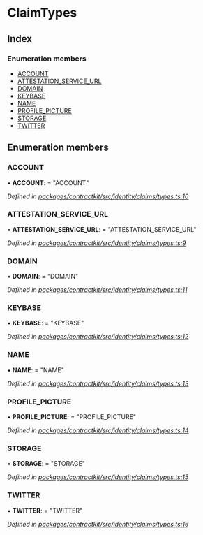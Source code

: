 # ClaimTypes

## Index

### Enumeration members

* [ACCOUNT](../enums/_identity_claims_types_.claimtypes.md#account)
* [ATTESTATION\_SERVICE\_URL](../enums/_identity_claims_types_.claimtypes.md#attestation_service_url)
* [DOMAIN](../enums/_identity_claims_types_.claimtypes.md#domain)
* [KEYBASE](../enums/_identity_claims_types_.claimtypes.md#keybase)
* [NAME](../enums/_identity_claims_types_.claimtypes.md#name)
* [PROFILE\_PICTURE](../enums/_identity_claims_types_.claimtypes.md#profile_picture)
* [STORAGE](../enums/_identity_claims_types_.claimtypes.md#storage)
* [TWITTER](../enums/_identity_claims_types_.claimtypes.md#twitter)

## Enumeration members

### ACCOUNT

• **ACCOUNT**: = "ACCOUNT"

_Defined in_ [_packages/contractkit/src/identity/claims/types.ts:10_](https://github.com/celo-org/celo-monorepo/blob/master/packages/contractkit/src/identity/claims/types.ts#L10)

### ATTESTATION\_SERVICE\_URL

• **ATTESTATION\_SERVICE\_URL**: = "ATTESTATION\_SERVICE\_URL"

_Defined in_ [_packages/contractkit/src/identity/claims/types.ts:9_](https://github.com/celo-org/celo-monorepo/blob/master/packages/contractkit/src/identity/claims/types.ts#L9)

### DOMAIN

• **DOMAIN**: = "DOMAIN"

_Defined in_ [_packages/contractkit/src/identity/claims/types.ts:11_](https://github.com/celo-org/celo-monorepo/blob/master/packages/contractkit/src/identity/claims/types.ts#L11)

### KEYBASE

• **KEYBASE**: = "KEYBASE"

_Defined in_ [_packages/contractkit/src/identity/claims/types.ts:12_](https://github.com/celo-org/celo-monorepo/blob/master/packages/contractkit/src/identity/claims/types.ts#L12)

### NAME

• **NAME**: = "NAME"

_Defined in_ [_packages/contractkit/src/identity/claims/types.ts:13_](https://github.com/celo-org/celo-monorepo/blob/master/packages/contractkit/src/identity/claims/types.ts#L13)

### PROFILE\_PICTURE

• **PROFILE\_PICTURE**: = "PROFILE\_PICTURE"

_Defined in_ [_packages/contractkit/src/identity/claims/types.ts:14_](https://github.com/celo-org/celo-monorepo/blob/master/packages/contractkit/src/identity/claims/types.ts#L14)

### STORAGE

• **STORAGE**: = "STORAGE"

_Defined in_ [_packages/contractkit/src/identity/claims/types.ts:15_](https://github.com/celo-org/celo-monorepo/blob/master/packages/contractkit/src/identity/claims/types.ts#L15)

### TWITTER

• **TWITTER**: = "TWITTER"

_Defined in_ [_packages/contractkit/src/identity/claims/types.ts:16_](https://github.com/celo-org/celo-monorepo/blob/master/packages/contractkit/src/identity/claims/types.ts#L16)

